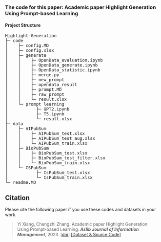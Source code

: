 ### The code for this paper: Academic paper Highlight Generation Using Prompt-based Learning

#### Project Structure

<pre>
Highlight-Generation
├─ code
│    ├─ config.MD
│    ├─ config.xlsx
│    ├─ generate
│    │    ├─ OpenData_evaluation.ipynb
│    │    ├─ OpenData_generate.ipynb
│    │    ├─ OpenData_statistic.ipynb
│    │    ├─ merge.py
│    │    ├─ new_prompt
│    │    ├─ opendata_result
│    │    ├─ prompt.MD
│    │    ├─ raw_prompt
│    │    └─ result.xlsx
│    └─ prompt learning
│           ├─ GPT2.ipynb
│           ├─ T5.ipynb
│           └─ result.xlsx
├─ data
│    ├─ AIPubSum
│    │    ├─ AIPubSum_test.xlsx
│    │    ├─ AIPubSum_test_aug.xlsx
│    │    └─ AIPubSum_train.xlsx
│    ├─ BioPubSum
│    │    ├─ BioPubSum_test.xlsx
│    │    ├─ BioPubSum_test_filter.xlsx
│    │    └─ BioPubSum_train.xlsx
│    └─ CSPubSum
│           ├─ CsPubSum_test.xlsx
│           └─ CsPubSum_train.xlsx
└─ readme.MD
</pre>



## Citation
Please cite the following paper if you use these codes and datasets in your work.

> Yi Xiang, Chengzhi Zhang. Academic paper Highlight Generation Using Prompt-based Learning. ***Aslib Journal of Information Management***, 2023. [[doi]()] [[Dataset & Source Code]](https://github.com/xiangyi-njust/Highlight-Generation)
